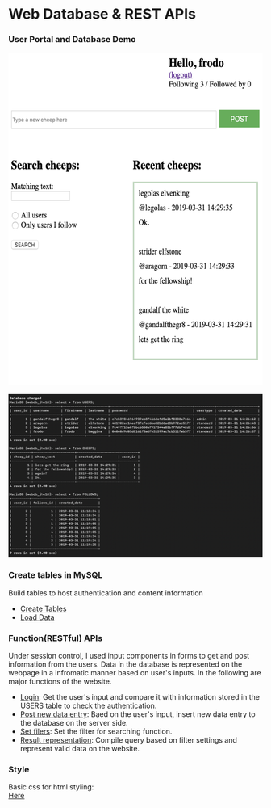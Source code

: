 # Web Database & REST APIs

### User Portal and Database Demo
<img src="https://github.com/Jsonghh/web_database/blob/master/02_Web_Database_REST_APIs/demos/homepage.png" width="600" height="660" alt="homepage"/><br>

![database](https://github.com/Jsonghh/web_database/blob/master/02_Web_Database_REST_APIs/demos/database_demo.png)

### Create tables in MySQL
Build tables to host authentication and content information
* [Create Tables](https://github.com/Jsonghh/web_database/blob/master/02_Web_Database_REST_APIs/create_tables.sql)
* [Load Data](https://github.com/Jsonghh/web_database/blob/master/02_Web_Database_REST_APIs/bulk.sql)


### Function(RESTful) APIs
Under session control, I used input components in forms to get and post information from the users.
Data in the database is represented on the webpage in a infromatic manner based on user's inputs.
In the following are major functions of the website.
* [Login](https://github.com/Jsonghh/web_database/blob/master/02_Web_Database_REST_APIs/login.php): 
Get the user's input and compare it with information stored in the USERS table to check the authentication.
* [Post new data entry](https://github.com/Jsonghh/web_database/blob/master/02_Web_Database_REST_APIs/post_cheep.php): 
Baed on the user's input, insert new data entry to the database on the server side.
* [Set filers](https://github.com/Jsonghh/web_database/blob/master/02_Web_Database_REST_APIs/home.php): 
Set the filter for searching function.
* [Result representation](https://github.com/Jsonghh/web_database/blob/master/02_Web_Database_REST_APIs/home.php): 
Compile query based on filter settings and represent valid data on the website.

### Style
Basic css for html styling:<br>
[Here](https://github.com/Jsonghh/web_database/blob/master/02_Web_Database_REST_APIs/style.css)<br>
